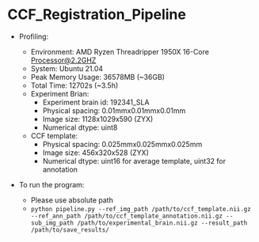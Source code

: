 # CCF_Registration_Pipeline

- Profiling:
  - Environment: AMD Ryzen Threadripper 1950X 16-Core Processor@2.2GHZ
  - System: Ubuntu 21.04
  - Peak Memory Usage: 36578MB (~36GB)
  - Total Time: 12702s (~3.5h)
  - Experiment Brian:
      - Experiment brain id: 192341_SLA
      - Physical spacing: 0.01mmx0.01mmx0.01mm
      - Image size: 1128x1029x590 (ZYX)
      - Numerical dtype: uint8
  - CCF template:
      - Physical spacing: 0.025mmx0.025mmx0.025mm
      - Image size: 456x320x528 (ZYX)
      - Numerical dtype: uint16 for average template, uint32 for annotation

- To run the program:
   - Please use absolute path
   - `python pipeline.py --ref_img_path /path/to/ccf_template.nii.gz --ref_ann_path /path/to/ccf_template_annotation.nii.gz --sub_img_path /path/to/experimental_brain.nii.gz --result_path /path/to/save_results/`

